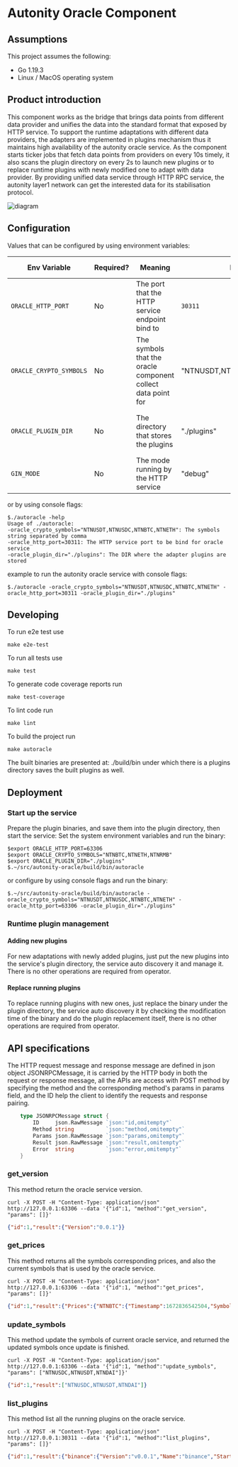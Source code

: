 # Autonity Oracle Component 

## Assumptions 

This project assumes the following:

* Go 1.19.3 
* Linux / MacOS operating system

## Product introduction
This component works as the bridge that brings data points from different data provider and unifies the data into the standard format that exposed by HTTP service. To support the runtime adaptations with different data providers, the adapters are implemented in plugins mechanism thus it maintains high availability of the autonity oracle service. 
As the component starts ticker jobs that fetch data points from providers on every 10s timely, it also scans the plugin directory on every 2s to launch new plugins or to replace runtime plugins with newly modified one to adapt with data provider. By providing unified data service through HTTP RPC service, the autonity layer1 network can get the interested data for its stabilisation protocol.   

![diagram](https://user-images.githubusercontent.com/54585152/212061134-0323ae22-23c2-4a3b-b62d-c5ddb62df243.png)

## Configuration 
Values that can be configured by using environment variables:    

| **Env Variable**        | **Required?** | **Meaning**                                                  | **Default Value**                  | **Valid Options**                |
|-------------------------|---------------|--------------------------------------------------------------|------------------------------------|----------------------------------|
| `ORACLE_HTTP_PORT`      | No            | The port that the HTTP service endpoint bind to              | `30311`                            | any free port number on the host |
| `ORACLE_CRYPTO_SYMBOLS` | No            | The symbols that the oracle component collect data point for | \"NTNUSDT,NTNUSDC,NTNBTC,NTNETH"\" | symbols seperated by ','         |
| `ORACLE_PLUGIN_DIR`     | No            | The directory that stores the plugins                        | "./plugins"                        | any directory that saves plugins |
| `GIN_MODE`              | No            | The mode running by the HTTP service                         | "debug"                            | release or debug                 |

or by using console flags:

    $./autoracle -help
    Usage of ./autoracle:
    -oracle_crypto_symbols="NTNUSDT,NTNUSDC,NTNBTC,NTNETH": The symbols string separated by comma
    -oracle_http_port=30311: The HTTP service port to be bind for oracle service
    -oracle_plugin_dir="./plugins": The DIR where the adapter plugins are stored

example to run the autonity oracle service with console flags:
    
    $./autoracle -oracle_crypto_symbols="NTNUSDT,NTNUSDC,NTNBTC,NTNETH" -oracle_http_port=30311 -oracle_plugin_dir="./plugins"

## Developing

To run e2e test use

    make e2e-test

To run all tests use
    
    make test

To generate code coverage reports run

    make test-coverage

To lint code run

    make lint

To build the project run

    make autoracle

The built binaries are presented at: ./build/bin under which there is a plugins directory saves the built plugins as well.

## Deployment
### Start up the service
Prepare the plugin binaries, and save them into the plugin directory, then start the service:
Set the system environment variables and run the binary:

    $export ORACLE_HTTP_PORT=63306
    $export ORACLE_CRYPTO_SYMBOLS="NTNBTC,NTNETH,NTNRMB"
    $export ORACLE_PLUGIN_DIR="./plugins"
    $.~/src/autonity-oracle/build/bin/autoracle    

or configure by using console flags and run the binary:

    $.~/src/autonity-oracle/build/bin/autoracle -oracle_crypto_symbols="NTNUSDT,NTNUSDC,NTNBTC,NTNETH" -oracle_http_port=63306 -oracle_plugin_dir="./plugins"

### Runtime plugin management
#### Adding new plugins
For new adaptations with newly added plugins, just put the new plugins into the service's plugin directory, the service auto discovery it and manage it. There is no other operations are required from operator.
#### Replace running plugins
To replace running plugins with new ones, just replace the binary under the plugin directory, the service auto discovery it by checking the modification time of the binary and do the plugin replacement itself, there is no other operations are required from operator.

## API specifications
The HTTP request message and response message are defined in json object JSONRPCMessage, it is carried by the HTTP body in both the request or response message, all the APIs are access with POST method by specifying the method and the corresponding method's params in params field, and the ID help the client to identify the requests and response pairing.
```go
    type JSONRPCMessage struct {
        ID     json.RawMessage `json:"id,omitempty"`
        Method string          `json:"method,omitempty"`
        Params json.RawMessage `json:"params,omitempty"`
        Result json.RawMessage `json:"result,omitempty"`
        Error  string          `json:"error,omitempty"`
    }
```

### get_version
This method return the oracle service version.

    curl -X POST -H "Content-Type: application/json" http://127.0.0.1:63306 --data '{"id":1, "method":"get_version", "params": []}'

```json
{"id":1,"result":{"Version":"0.0.1"}}
```    
### get_prices
This method returns all the symbols corresponding prices, and also the current symbols that is used by the oracle service.

    curl -X POST -H "Content-Type: application/json" http://127.0.0.1:63306 --data '{"id":1, "method":"get_prices", "params": []}'

```json
{"id":1,"result":{"Prices":{"NTNBTC":{"Timestamp":1672836542504,"Symbol":"NTNBTC","Price":"11.11"},"NTNETH":{"Timestamp":1672836542504,"Symbol":"NTNETH","Price":"11.11"},"NTNRMB":{"Timestamp":1672836542504,"Symbol":"NTNRMB","Price":"11.11"}},"Symbols":["NTNBTC","NTNETH","NTNRMB"]}}
```
### update_symbols
This method update the symbols of current oracle service, and returned the updated symbols once update is finished.

    curl -X POST -H "Content-Type: application/json" http://127.0.0.1:63306 --data '{"id":1, "method":"update_symbols", "params": ["NTNUSDC,NTNUSDT,NTNDAI"]}'

```json
{"id":1,"result":["NTNUSDC,NTNUSDT,NTNDAI"]}
```

### list_plugins
This method list all the running plugins on the oracle service.

    curl -X POST -H "Content-Type: application/json" http://127.0.0.1:30311 --data '{"id":1, "method":"list_plugins", "params": []}'

```json
{"id":1,"result":{"binance":{"Version":"v0.0.1","Name":"binance","StartAt":"2023-01-12T11:43:10.32010817Z"},"fakeplugin":{"Version":"v0.0.1","Name":"fakeplugin","StartAt":"2023-01-12T11:43:10.325786993Z"}}}
```
